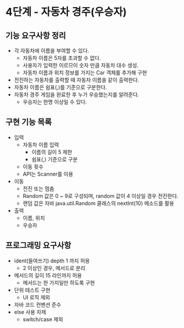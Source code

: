 
# 4단계 - 자동차 경주(우승자)

## 기능 요구사항 정리

- 각 자동차에 이름을 부여할 수 있다.
    - 자동차 이름은 5자를 초과할 수 없다.
    - 사용자가 입력한 이르므이 숫자 만큼 자동차 대수 생성.
    - 자동차 이름과 위치 정보를 가지는 Car 객체를 추가해 구현
- 전진하는 자동차를 출력할 때 자동차 이름을 같이 출력한다.
- 자동차 이름은 쉼표(,)를 기준으로 구분한다.
- 자동차 경주 게임을 완료한 후 누가 우승했는지를 알려준다.
    - 우승자는 한명 이상일 수 있다.


## 구현 기능 목록
- 입력
    - 자동차 이름 입력
        - 이름의 길이 5 제한
        - 쉼표(,) 기준으로 구분
    - 이동 횟수
    - API는 Scanner를 이용
- 이동
    - 전진 또는 멈춤
    - Random 값은 0 ~ 9로 구성되며, random 값이 4 이상일 경우 전진한다.
    - 랜덤 값은 자바 java.util.Random 클래스의 nextInt(10) 메소드를 활용
- 출력
    - 이름, 위치
    - 우승자
    

## 프로그래밍 요구사항
- ident(들여쓰기) depth 1 까지 허용
    - 2 이상인 경우, 메서드로 분리
- 메서드의 길이 15 라인까지 허용
    - 메서드는 한 가지일만 하도록 구현
- 단위 테스트 구현
    - UI 로직 제외
- 자바 코드 컨벤션 준수
- else 사용 자제
    - switch/case 제외

